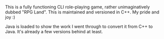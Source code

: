 This is a fully functioning CLI role-playing game, rather unimaginatively dubbed "RPG Land". This is maintained and versioned in C++. My pride and joy :)

Java is loaded to show the work I went through to convert it from C++ to Java. It's already a few versions behind at least.
